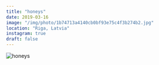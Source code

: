 ```yaml
---
title: "honeys"
date: 2019-03-16
image: "/img/photo/1b74713a4140cb0bf93e75c4f3b274b2.jpg"
location: "Riga, Latvia"
instagram: true
draft: false
---
```


![honeys](/img/photo/1b74713a4140cb0bf93e75c4f3b274b2.jpg)
